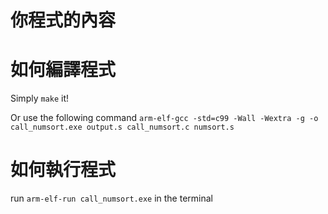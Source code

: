 # 你程式的內容



# 如何編譯程式

Simply `make` it!

Or use the following command `arm-elf-gcc -std=c99 -Wall -Wextra -g -o call_numsort.exe output.s call_numsort.c numsort.s`

# 如何執行程式

run `arm-elf-run call_numsort.exe` in the terminal
